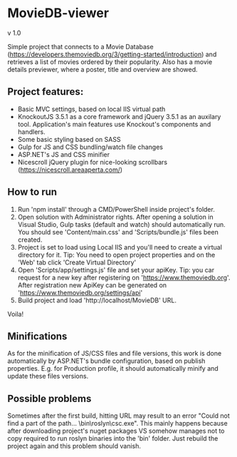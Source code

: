 # MovieDB-viewer
v 1.0

Simple project that connects to a Movie Database (https://developers.themoviedb.org/3/getting-started/introduction) and retrieves a list of movies ordered by their popularity.
Also has a movie details previewer, where a poster, title and overview are showed.

## Project features:
- Basic MVC settings, based on local IIS virtual path
- KnockoutJS 3.5.1 as a core framework and jQuery 3.5.1 as an auxilary tool. Application's main features use Knockout's components and handlers.
- Some basic styling based on SASS
- Gulp for JS and CSS bundling/watch file changes
- ASP.NET's JS and CSS minifier
- Nicescroll jQuery plugin for nice-looking scrollbars (https://nicescroll.areaaperta.com/)

## How to run
1. Run 'npm install' through a CMD/PowerShell inside project's folder.
2. Open solution with Administrator rights. After opening a solution in Visual Studio, Gulp tasks (default and watch) should automatically run. You should see 'Content/main.css' and 'Scripts/bundle.js' files been created.
3. Project is set to load using Local IIS and you'll need to create a virtual directory for it. 
Tip: You need to open project properties and on the 'Web' tab click 'Create Virtual Directory'
4. Open 'Scripts/app/settings.js' file and set your apiKey.
Tip: you car request for a new key after registering on 'https://www.themoviedb.org'. After registration new ApiKey can be generated on 'https://www.themoviedb.org/settings/api'
5. Build project and load 'http://localhost/MovieDB' URL.

Voila!

## Minifications
As for the minification of JS/CSS files and file versions, this work is done automatically by ASP.NET's bundle configuration, based on publish properties. E.g. for Production profile, it should automatically minify and update these files versions.

## Possible problems
Sometimes after the first build, hitting URL may result to an error "Could not find a part of the path... \bin\roslyn\csc.exe".
This mainly happens because after downloading project's nuget packages VS somehow manages not to copy required to run roslyn binaries into the 'bin' folder. Just rebuild the project again and this problem should vanish.